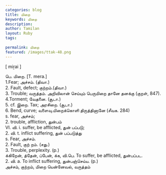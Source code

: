 ```yaml
---
categories: blog
title: மிறை
keywords: மிறை
description: 
author: Tamilan
layout: Ruby
tags: 
 
permalink: மிறை
featured: /images/ttak-48.png
---
```

  
[ miṟai ]  
  
பெ. மிறை. [T. mera.]  
1.Fear; அச்சம். (திவா.)   
2. Fault, defect; குற்றம்.(திவா.)   
3. Trouble; வருத்தம். அறிவிலான் செய்யும் பெருமிறை தானே தனக்கு (குறள், 847). 4.Torment; வேதனை. (சூடா.)   
5. cf. இறை. Tax; அரசிறை. (சூடா.)   
6. Bend, curve; வளைவு.மிறைக்கொளி திருத்தினானே (சீவக. 284)  
s. fear, அச்சம்;   
2. trouble, affliction, துன்பம்  
VI. வி. i. suffer, be afflicted, துன் பப்படு;   
2. வி. t. inflict suffering, துன் பப்படுத்து  
s. Fear, அச்சம்.   
2. Fault, குற் றம். (சது.)   
3. Trouble, perplexity. (p.)  
க்கிறேன், த்தேன், ப்பேன், க்க, வி.பெ. To suffer, be afflicted, துன்பப்பட.   
2. வி. a. To inflict suffering, துன்பஞ்செய்ய. (p.)  
அச்சம், குற்றம், மிறை யென்னேவல், வருத்தம்